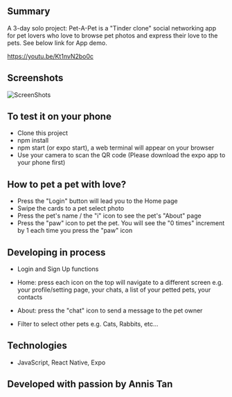 ## Summary

A 3-day solo project: Pet-A-Pet is a "Tinder clone" social networking app for pet lovers who love to browse pet photos and express their love to the pets. See below link for App demo.

https://youtu.be/Kt1nvN2bo0c


## Screenshots
![ScreenShots](https://user-images.githubusercontent.com/64669206/100396723-24371180-3014-11eb-934b-0198d41f6e69.png)


## To test it on your phone
- Clone this project
- npm install
- npm start (or expo start), a web terminal will appear on your browser
- Use your camera to scan the QR code (Please download the expo app to your phone first)


## How to pet a pet with love?
- Press the "Login" button will lead you to the Home page
- Swipe the cards to a pet select photo
- Press the pet's name / the "i" icon to see the pet's "About" page
- Press the "paw" icon to pet the pet. You will see the "0 times" increment by 1 each time you press the "paw" icon

## Developing in process

* Login and Sign Up functions

* Home: press each icon on the top will navigate to a different screen e.g. your profile/setting page, your chats, a list of your petted pets, your contacts

* About: press the "chat" icon to send a message to the pet owner

* Filter to select other pets e.g. Cats, Rabbits, etc...

## Technologies
- JavaScript, React Native, Expo


## Developed with passion by Annis Tan

